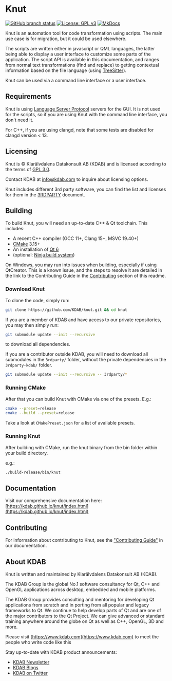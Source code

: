 # Knut

[![GitHub branch status](https://img.shields.io/github/checks-status/KDAB/knut/main?logo=github)](https://github.com/KDAB/knut/actions)
[![License: GPL v3](https://img.shields.io/badge/License-GPLv3-blue.svg)](LICENSES/GPL-3.0-only.txt)
[![MkDocs](https://img.shields.io/badge/MkDocs-526CFE?logo=materialformkdocs&logoColor=fff)](https://kdab.github.io/knut/)

Knut is an automation tool for code transformation using scripts. The main use case is for migration, but it could be used elsewhere.

The scripts are written either in javascript or QML languages, the latter being able to display a user interface to customize some parts of the application.
The script API is available in this documentation, and ranges from normal text transformations (find and replace) to getting contextual information based on the file language (using [TreeSitter](https://tree-sitter.github.io/tree-sitter/)).

Knut can be used via a command line interface or a user interface.

## Requirements

Knut is using [Language Server Protocol](https://microsoft.github.io/language-server-protocol/) servers for the GUI. It is not used for the scripts, so if you are using Knut with the command line interface, you don't need it.

For C++, if you are using clangd, note that some tests are disabled for clangd version < 13.

## Licensing

Knut is © Klarälvdalens Datakonsult AB (KDAB) and is licensed according to the terms of [GPL 3.0](LICENSES/GPL-3.0-only.txt).

Contact KDAB at <info@kdab.com> to inquire about licensing options.

Knut includes different 3rd party software, you can find the list and licenses for them in the [3RDPARTY](3RDPARTY.md) document.

## Building

To build Knut, you will need an up-to-date C++ & Qt toolchain.
This includes:

- A recent C++ compiler (GCC 11+, Clang 15+, MSVC 19.40+)
- [CMake](https://cmake.org) 3.15+
- An installation of [Qt 6](https://www.qt.io/download-open-source)
- (optional: [Ninja build system](https://ninja-build.org/))

On Windows, you may run into issues when building, especially if using QtCreator.
This is a known issue, and the steps to resolve it are detailed in the link to the Contributing Guide in the [Contributing](#contributing) section of this readme.

### Download Knut

To clone the code, simply run:

```bash
git clone https://github.com/KDAB/knut.git && cd knut
```

If you are a member of KDAB and have access to our private repositories, you may then simply run:

```bash
git submodule update --init --recursive
```

to download all dependencies.

If you are a contributor outside KDAB, you will need to download all submodules in the `3rdparty/` folder, without the private dependencies in the `3rdparty-kdab/` folder.

```bash
git submodule update --init --recursive -- 3rdparty/*
```

### Running CMake

After that you can build Knut with CMake via one of the presets.
E.g.:

```bash
cmake --preset=release
cmake --build --preset=release
```

Take a look at `CMakePreset.json` for a list of available presets.

### Running Knut

After building with CMake, run the knut binary from the bin folder within your build directory.

e.g.:

```bash
./build-release/bin/knut
```

## Documentation

Visit our comprehensive documentation here: [https://kdab.github.io/knut/index.html](https://kdab.github.io/knut/index.html)

## Contributing

For information about contributing to Knut, see the ["Contributing Guide"](https://kdab.github.io/knut/contributing/getting-involved.html) in our documentation.

## About KDAB

Knut is written and maintained by Klarälvdalens Datakonsult AB (KDAB).

The KDAB Group is the global No.1 software consultancy for Qt, C++ and OpenGL applications across desktop, embedded and mobile platforms.

The KDAB Group provides consulting and mentoring for developing Qt applications from scratch and in porting from all popular and legacy frameworks to Qt. We continue to help develop parts of Qt and are one of the major contributors to the Qt Project. We can give advanced or standard training anywhere around the globe on Qt as well as C++, OpenGL, 3D and more.

Please visit [https://www.kdab.com](https://www.kdab.com) to meet the people who write code like this

Stay up-to-date with KDAB product announcements:

- [KDAB Newsletter](https://news.kdab.com)
- [KDAB Blogs](https://www.kdab.com/category/blogs)
- [KDAB on Twitter](https://twitter.com/KDABQt)
